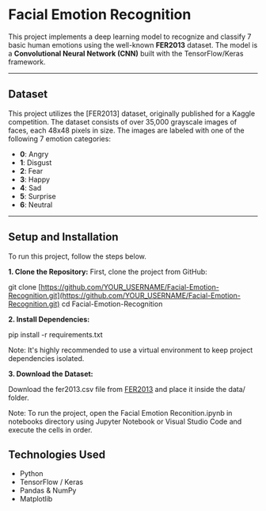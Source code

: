 # Facial Emotion Recognition

This project implements a deep learning model to recognize and classify 7 basic human emotions using the well-known **FER2013** dataset. The model is a **Convolutional Neural Network (CNN)** built with the TensorFlow/Keras framework.

---

## Dataset

This project utilizes the [FER2013] dataset, originally published for a Kaggle competition. The dataset consists of over 35,000 grayscale images of faces, each 48x48 pixels in size. The images are labeled with one of the following 7 emotion categories:

- **0**: Angry
- **1**: Disgust
- **2**: Fear
- **3**: Happy
- **4**: Sad
- **5**: Surprise
- **6**: Neutral

---

## Setup and Installation

To run this project, follow the steps below.

**1. Clone the Repository:**
First, clone the project from GitHub:

git clone [https://github.com/YOUR_USERNAME/Facial-Emotion-Recognition.git](https://github.com/YOUR_USERNAME/Facial-Emotion-Recognition.git)
cd Facial-Emotion-Recognition

**2. Install Dependencies:**

pip install -r requirements.txt

Note: It's highly recommended to use a virtual environment to keep project dependencies isolated.

**3. Download the Dataset:**

Download the fer2013.csv file from [FER2013](https://www.kaggle.com/datasets/nicolejyt/facialexpressionrecognition) and place it inside the data/ folder.

Note: To run the project, open the Facial Emotion Reconition.ipynb in notebooks directory using Jupyter Notebook or Visual Studio Code and execute the cells in order.

## Technologies Used

- Python
- TensorFlow / Keras
- Pandas & NumPy
- Matplotlib
